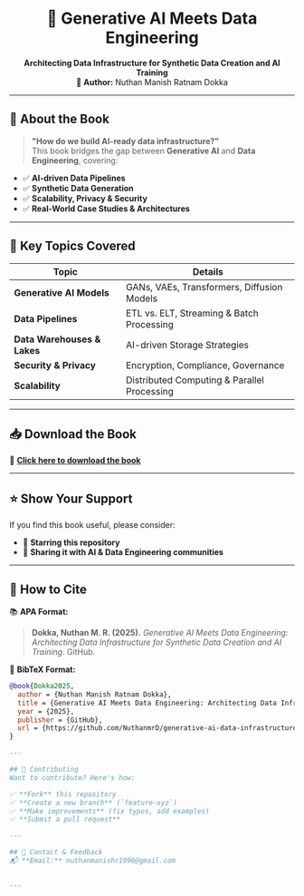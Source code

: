 <h1 align="center">🚀 Generative AI Meets Data Engineering</h1>

<p align="center">
  <b>Architecting Data Infrastructure for Synthetic Data Creation and AI Training</b><br>
  📖 <b>Author:</b> Nuthan Manish Ratnam Dokka
</p>

---

## 🌟 About the Book  
> **"How do we build AI-ready data infrastructure?"**  
This book bridges the gap between **Generative AI** and **Data Engineering**, covering:
- ✅ **AI-driven Data Pipelines**  
- ✅ **Synthetic Data Generation**  
- ✅ **Scalability, Privacy & Security**  
- ✅ **Real-World Case Studies & Architectures**  

---

## 📌 Key Topics Covered  
| Topic                     | Details |
|---------------------------|---------|
| **Generative AI Models**  | GANs, VAEs, Transformers, Diffusion Models |
| **Data Pipelines**        | ETL vs. ELT, Streaming & Batch Processing |
| **Data Warehouses & Lakes** | AI-driven Storage Strategies |
| **Security & Privacy**    | Encryption, Compliance, Governance |
| **Scalability**           | Distributed Computing & Parallel Processing |

---

## 📥 Download the Book  
📄 **[Click here to download the book](https://github.com/NuthanmrD/generative-ai-data-infrastructure/blob/main/book_of_Generative_AI_Meets_Data_Engineering.pdf)**  

---

## ⭐ Show Your Support  
If you find this book useful, please consider:  
- 🌟 **Starring this repository**  
- 📢 **Sharing it with AI & Data Engineering communities**  

---

## 📝 How to Cite  
📚 **APA Format:**  
> **Dokka, Nuthan M. R. (2025).** *Generative AI Meets Data Engineering: Architecting Data Infrastructure for Synthetic Data Creation and AI Training*. GitHub.  

📖 **BibTeX Format:**  
```bibtex
@book{Dokka2025,
  author = {Nuthan Manish Ratnam Dokka},
  title = {Generative AI Meets Data Engineering: Architecting Data Infrastructure for Synthetic Data Creation and AI Training},
  year = {2025},
  publisher = {GitHub},
  url = {https://github.com/NuthanmrD/generative-ai-data-infrastructure}
}

---

## 🤝 Contributing  
Want to contribute? Here's how:  

✅ **Fork** this repository  
✅ **Create a new branch** (`feature-xyz`)  
✅ **Make improvements** (fix typos, add examples)  
✅ **Submit a pull request**  

---

## 📧 Contact & Feedback  
📬 **Email:** nuthanmanishr1996@gmail.com  
  

---
